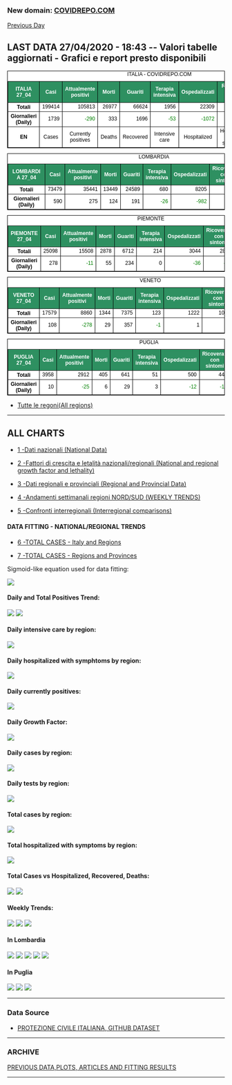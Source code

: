 <!-- start -->
### New domain: <a href="https://www.covidrepo.com/">COVIDREPO.COM</a>
[Previous Day](/index_27_04.md)
## LAST DATA 27/04/2020 - 18:43 -- Valori tabelle aggiornati - Grafici e report presto disponibili

<table style=" color:black; font-size:12; font-family:arial; text-align:center; " cellpadding="2.5" cellspacing="0" border="1" bordercolor="black" bgcolor="#FFFFFF">
<caption>ITALIA - COVIDREPO.COM</caption>
<tr style="color:#FFFFFF;background:#2E9061">
<th>ITALIA 27_04</th>
<th>Casi</th>
<th>Attualmente positivi</th>
<th>Morti</th>
<th>Guariti</th>
<th>Terapia intensiva</th>
<th>Ospedalizzati</th>
<th>Ricoverati con sintomi</th>
<th>Isolamento domiciliare</th>
<th>Tamponi</th>
</tr>
<tr>
<th>Totali</th>
<td align="right"> 199414</td>
<td align="right"> 105813</td>
<td align="right"> 26977</td>
<td align="right"> 66624</td>
<td align="right"> 1956</td>
<td align="right"> 22309</td>
<td align="right"> 20353</td>
<td align="right"> 83504</td>
<td align="right"> 1789662</td>
</tr>
<tr>
<th>Giornalieri (Daily)</th>
<td align="right"> 1739</td>
<td align="right" style=" color:green; "> -290</td>
<td align="right"> 333</td>
<td align="right"> 1696</td>
<td align="right" style=" color:green; "> -53</td>
<td align="right" style=" color:green; "> -1072</td>
<td align="right" style=" color:green; "> -1019</td>
<td align="right"> 782</td>
<td align="right"> 32003</td>
</tr>
<tr>
<th>EN</th>
<td>Cases</td>
<td>Currently positives</td>
<td>Deaths</td>
<td>Recovered</td>
<td>Intensive care</td>
<td>Hospitalized</td>
<td>Hospitalized with symptoms</td>
<td>Home isolation</td>
<td>Tests</td>
</tr>
</table>

<table style=" color:black; font-size:12; font-family:arial; text-align:center; " cellpadding="2.5" cellspacing="0" border="1" bordercolor="black" bgcolor="#FFFFFF">
<caption>LOMBARDIA</caption>
<tr style="color:#FFFFFF;background:#2E9061">
<th>LOMBARDIA 27_04</th>
<th>Casi</th>
<th>Attualmente positivi</th>
<th>Morti</th>
<th>Guariti</th>
<th>Terapia intensiva</th>
<th>Ospedalizzati</th>
<th>Ricoverati con sintomi</th>
<th>Isolamento domiciliare</th>
<th>Tamponi</th>
</tr>
<tr>
<th>Totali</th>
<td align="right"> 73479</td>
<td align="right"> 35441</td>
<td align="right"> 13449</td>
<td align="right"> 24589</td>
<td align="right"> 680</td>
<td align="right"> 8205</td>
<td align="right"> 7525</td>
<td align="right"> 27236</td>
<td align="right"> 342850</td>
</tr>
<tr>
<th>Giornalieri (Daily)</th>
<td align="right"> 590</td>
<td align="right"> 275</td>
<td align="right"> 124</td>
<td align="right"> 191</td>
<td align="right" style=" color:green; "> -26</td>
<td align="right" style=" color:green; "> -982</td>
<td align="right" style=" color:green; "> -956</td>
<td align="right"> 1257</td>
<td align="right"> 5053</td>
</tr>
</table>

<table style=" color:black; font-size:12; font-family:arial; text-align:center; " cellpadding="2.5" cellspacing="0" border="1" bordercolor="black" bgcolor="#FFFFFF">
<caption>PIEMONTE</caption>
<tr style="color:#FFFFFF;background:#2E9061">
<th>PIEMONTE 27_04</th>
<th>Casi</th>
<th>Attualmente positivi</th>
<th>Morti</th>
<th>Guariti</th>
<th>Terapia intensiva</th>
<th>Ospedalizzati</th>
<th>Ricoverati con sintomi</th>
<th>Isolamento domiciliare</th>
<th>Tamponi</th>
</tr>
<tr>
<th>Totali</th>
<td align="right"> 25098</td>
<td align="right"> 15508</td>
<td align="right"> 2878</td>
<td align="right"> 6712</td>
<td align="right"> 214</td>
<td align="right"> 3044</td>
<td align="right"> 2830</td>
<td align="right"> 12464</td>
<td align="right"> 139348</td>
</tr>
<tr>
<th>Giornalieri (Daily)</th>
<td align="right"> 278</td>
<td align="right" style=" color:green; "> -11</td>
<td align="right"> 55</td>
<td align="right"> 234</td>
<td align="right"> 0</td>
<td align="right" style=" color:green; "> -36</td>
<td align="right" style=" color:green; "> -36</td>
<td align="right"> 25</td>
<td align="right"> 4206</td>
</tr>
</table>

<table style=" color:black; font-size:12; font-family:arial; text-align:center; " cellpadding="2.5" cellspacing="0" border="1" bordercolor="black" bgcolor="#FFFFFF">
<caption>VENETO</caption>
<tr style="color:#FFFFFF;background:#2E9061">
<th>VENETO 27_04</th>
<th>Casi</th>
<th>Attualmente positivi</th>
<th>Morti</th>
<th>Guariti</th>
<th>Terapia intensiva</th>
<th>Ospedalizzati</th>
<th>Ricoverati con sintomi</th>
<th>Isolamento domiciliare</th>
<th>Tamponi</th>
</tr>
<tr>
<th>Totali</th>
<td align="right"> 17579</td>
<td align="right"> 8860</td>
<td align="right"> 1344</td>
<td align="right"> 7375</td>
<td align="right"> 123</td>
<td align="right"> 1222</td>
<td align="right"> 1099</td>
<td align="right"> 7638</td>
<td align="right"> 320027</td>
</tr>
<tr>
<th>Giornalieri (Daily)</th>
<td align="right"> 108</td>
<td align="right" style=" color:green; "> -278</td>
<td align="right"> 29</td>
<td align="right"> 357</td>
<td align="right" style=" color:green; "> -1</td>
<td align="right"> 1</td>
<td align="right"> 2</td>
<td align="right" style=" color:green; "> -279</td>
<td align="right"> 3666</td>
</tr>
</table>

<table style=" color:black; font-size:12; font-family:arial; text-align:center; " cellpadding="2.5" cellspacing="0" border="1" bordercolor="black" bgcolor="#FFFFFF">
<caption>PUGLIA</caption>
<tr style="color:#FFFFFF;background:#2E9061">
<th>PUGLIA 27_04</th>
<th>Casi</th>
<th>Attualmente positivi</th>
<th>Morti</th>
<th>Guariti</th>
<th>Terapia intensiva</th>
<th>Ospedalizzati</th>
<th>Ricoverati con sintomi</th>
<th>Isolamento domiciliare</th>
<th>Tamponi</th>
</tr>
<tr>
<th>Totali</th>
<td align="right"> 3958</td>
<td align="right"> 2912</td>
<td align="right"> 405</td>
<td align="right"> 641</td>
<td align="right"> 51</td>
<td align="right"> 500</td>
<td align="right"> 449</td>
<td align="right"> 2412</td>
<td align="right"> 56976</td>
</tr>
<tr>
<th>Giornalieri (Daily)</th>
<td align="right"> 10</td>
<td align="right" style=" color:green; "> -25</td>
<td align="right"> 6</td>
<td align="right"> 29</td>
<td align="right"> 3</td>
<td align="right" style=" color:green; "> -12</td>
<td align="right" style=" color:green; "> -15</td>
<td align="right" style=" color:green; "> -13</td>
<td align="right"> 984</td>
</tr>
</table>


- [Tutte le regoni(All regions)](/Tables/regionsTable_27_04.md)

---

## ALL CHARTS

- [1 -Dati nazionali (National Data)](/RUN_27_04/RUN0/RUN.html)

- [2 -Fattori di crescita e letalità nazionali/regionali (National and regional growth factor and lethality)](/RUN_27_04/RUN6/RUN.html)

- [3 -Dati regionali e provinciali (Regional and Provincial Data)](/RUN_27_04/RUN2/RUN.html)

- [4 -Andamenti settimanali regioni NORD/SUD (WEEKLY TRENDS)](/RUN_27_04/RUN5/RUN.html)

- [5 -Confronti interregionali (Interregional comparisons)](/RUN_27_04/RUN4/RUN.html)

#### DATA FITTING - NATIONAL/REGIONAL TRENDS

- [6 -TOTAL CASES - Italy and Regions](/RUN_27_04/RUN1/RUN.html)

- [7 -TOTAL CASES - Regions and Provinces](/RUN_27_04/RUN13/RUN.html)

Sigmoid-like equation used for data fitting:

<img src="http://latex.codecogs.com/svg.latex?Sig = \frac{a}{e^{b(x+c)} + a1e^{b1(x+c1)} - d}" border="0"/>

#### Daily and Total Positives Trend:
<img src="https://marcelchiarello.github.io/showdata/RUN_27_04/RUN1/RUN_DATA_FIT_TOTAL_CASES_ITALY_REGIONS_01.png">
<img src="https://marcelchiarello.github.io/showdata/RUN_27_04/RUN1/RUN_DATA_FIT_TOTAL_CASES_ITALY_REGIONS_02.png">

#### Daily intensive care by region:
<img src="https://marcelchiarello.github.io/showdata/RUN_27_04/RUN4/RUN_INTEREGION_13.png">

#### Daily hospitalized with symphtoms by region:
<img src="https://marcelchiarello.github.io/showdata/RUN_27_04/RUN4/RUN_INTEREGION_14.png">

#### Daily currently positives:
<img src="https://marcelchiarello.github.io/showdata/RUN_27_04/RUN4/RUN_INTEREGION_15.png">

#### Daily Growth Factor:
<img src="https://marcelchiarello.github.io/showdata/RUN_27_04/RUN6/RUN_FACTORS_01.png">

#### Daily cases by region:
<img src="https://marcelchiarello.github.io/showdata/RUN_27_04/RUN4/RUN_INTEREGION_11.png">

#### Daily tests by region:
<img src="https://marcelchiarello.github.io/showdata/RUN_27_04/RUN4/RUN_INTEREGION_12.png">

#### Total cases by region:
<img src="https://marcelchiarello.github.io/showdata/RUN_27_04/RUN4/RUN_INTEREGION_01.png">

#### Total hospitalized with symptoms by region:
<img src="https://marcelchiarello.github.io/showdata/RUN_27_04/RUN4/RUN_INTEREGION_05.png">

#### Total Cases vs Hospitalized, Recovered, Deaths:
<img src="https://marcelchiarello.github.io/showdata/RUN_27_04/RUN0/RUN_DATA_ITALIA_01.png">


<img src="https://marcelchiarello.github.io/showdata/RUN_27_04/RUN0/RUN_DATA_ITALIA_04.png">

#### Weekly Trends:
<img src="https://marcelchiarello.github.io/showdata/RUN_27_04/RUN5/RUN_NEWTRENDS_01.png">
<img src="https://marcelchiarello.github.io/showdata/RUN_27_04/RUN5/RUN_NEWTRENDS_02.png">
<img src="https://marcelchiarello.github.io/showdata/RUN_27_04/RUN5/RUN_NEWTRENDS_03.png">


#### In Lombardia
<img src="https://marcelchiarello.github.io/showdata/RUN_27_04/RUN2/RUN_DATA_PROVINCE_08.png">
<img src="https://marcelchiarello.github.io/showdata/RUN_27_04/RUN1/RUN_DATA_FIT_TOTAL_CASES_ITALY_REGIONS_05.png">
<img src="https://marcelchiarello.github.io/showdata/RUN_27_04/RUN1/RUN_DATA_FIT_TOTAL_CASES_ITALY_REGIONS_06.png">
<img src="https://marcelchiarello.github.io/showdata/RUN_27_04/RUN13/RUN_DATA_FIT_TOTAL_CASES_PROVINCES_18.png">
<img src="https://marcelchiarello.github.io/showdata/RUN_27_04/RUN13/RUN_DATA_FIT_TOTAL_CASES_PROVINCES_20.png">

#### In Puglia
<img src="https://marcelchiarello.github.io/showdata/RUN_27_04/RUN2/RUN_DATA_PROVINCE_01.png">
<img src="https://marcelchiarello.github.io/showdata/RUN_27_04/RUN1/RUN_DATA_FIT_TOTAL_CASES_ITALY_REGIONS_03.png">
<img src="https://marcelchiarello.github.io/showdata/RUN_27_04/RUN1/RUN_DATA_FIT_TOTAL_CASES_ITALY_REGIONS_04.png">

---

### Data Source

- [PROTEZIONE CIVILE ITALIANA, GITHUB DATASET](https://github.com/pcm-dpc/COVID-19)

---

### ARCHIVE
[PREVIOUS DATA,PLOTS, ARTICLES AND FITTING RESULTS](/archive.md)

---
